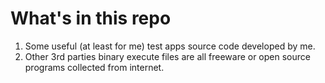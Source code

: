 # What's in this repo #
  1. Some useful (at least for me) test apps source code developed by me.
  1. Other 3rd parties binary execute files are all freeware or open source programs collected from internet.